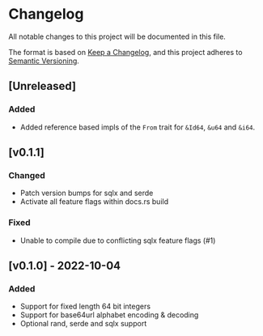# Changelog
All notable changes to this project will be documented in this file.

The format is based on [Keep a Changelog](https://keepachangelog.com/en/1.0.0/),
and this project adheres to [Semantic Versioning](https://semver.org/spec/v2.0.0.html).

## [Unreleased]
### Added
- Added reference based impls of the `From` trait for `&Id64`, `&u64` and `&i64`.

## [v0.1.1]
### Changed
- Patch version bumps for sqlx and serde
- Activate all feature flags within docs.rs build

### Fixed
- Unable to compile due to conflicting sqlx feature flags (#1)

## [v0.1.0] - 2022-10-04
### Added
- Support for fixed length 64 bit integers
- Support for base64url alphabet encoding & decoding
- Optional rand, serde and sqlx support